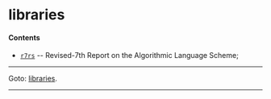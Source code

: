 

<a id='toc__libraries'></a>

# libraries


<a id='toc__libraries__contents'></a>

#### Contents

* [`r7rs`](./r7rs/_index.md#library__r7rs) -- Revised-7th Report on the Algorithmic Language Scheme;

----

Goto: [libraries](./_libraries.md#toc__libraries).

----

